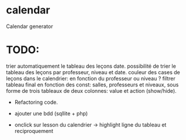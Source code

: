 # calendar
Calendar generator

# TODO:
trier automatiquement le tableau des leçons date.
possibilité de trier le tableau des leçons par professeur, niveau et date.
couleur des cases de leçons dans le calendrier: en fonction du professeur ou niveau ?
filtrer tableau final en fonction des const: salles, professeurs et niveaux, sous forme de trois tableaux de deux colonnes: value et action (show/hide).

- Refactoring code.

- ajouter une bdd (sqllite + php)

- onclick sur lesson du calendrier -> highlight ligne du tableau et reciproquement
